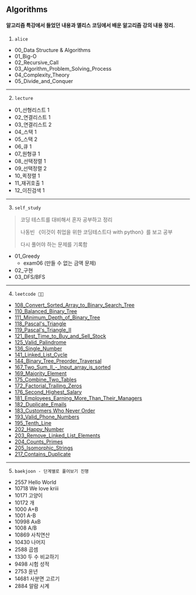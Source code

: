 ## Algorithms

#### 알고리즘 특강에서 들었던 내용과 앨리스 코딩에서 배운 알고리즘 강의 내용 정리.

1. `alice`

- 00_Data Structure & Algorithms
- 01_Big-O
- 02_Recursive_Call
- 03_Algorithm_Problem_Solving_Process
- 04_Complexity_Theory
- 05_Divide_and_Conquer

---

2. `lecture`

- 01_선형리스트 1
- 02_연결리스트 1
- 03_연결리스트 2
- 04_스택 1
- 05_스택 2
- 06_큐 1
- 07_원형큐 1
- 08_선택정렬 1
- 09_선택정렬 2
- 10_퀵정렬 1
- 11_재귀호출 1
- 12_이진검색 1

---

3. `self_study`

> 코딩 테스트를 대비해서 혼자 공부하고 정리
>
> 나동빈 《이것이 취업을 위한 코딩테스트다 with python》를 보고 공부
>
> 다시 풀어야 하는 문제를 기록함

-  01_Greedy
   - exam06 (만들 수 없는 금액 문제)
- 02_구현
- 03_DFS/BFS

---

4. `leetcode 👊👊`

- [108_Convert_Sorted_Array_to_Binary_Search_Tree](https://github.com/JuheePak/Algorithms/blob/master/leetcode/108_Convert_Sorted_Array_to_Binary_Search_Tree.py)
- [110_Balanced_Binary_Tree](https://github.com/JuheePak/Algorithms/blob/master/leetcode/110_Balanced_Binary_Tree.py)
- [111_Minimum_Depth_of_Binary_Tree](https://github.com/JuheePak/Algorithms/blob/master/leetcode/111_Minimum_Depth_of_Binary_Tree.py)
- [118_Pascal's_Triangle](https://github.com/JuheePak/Algorithms/blob/master/leetcode/118_Pascal's_Triangle.py)
- [119_Pascal's_Triangle_II](https://github.com/JuheePak/Algorithms/blob/master/leetcode/119_Pascal's_Triangle_II.py)
- [121_Best_Time_to_Buy_and_Sell_Stock](https://github.com/JuheePak/Algorithms/blob/master/leetcode/121_Best_Time_to_Buy_and_Sell_Stock.py)
- [125_Valid_Palindrome](https://github.com/JuheePak/Algorithms/blob/master/leetcode/125_Valid_Palindrome.py)
- [136_Single_Number](https://github.com/JuheePak/Algorithms/blob/master/leetcode/136_Single_Number.py)
- [141_Linked_List_Cycle](https://github.com/JuheePak/Algorithms/blob/master/leetcode/141_Linked_List_Cycle.py)
- [144_Binary_Tree_Preorder_Traversal](https://github.com/JuheePak/Algorithms/blob/master/leetcode/144_Binary_Tree_Preorder_Traversal.py)
- [167_Two_Sum_II_-_Input_array_is_sorted](https://github.com/JuheePak/Algorithms/blob/master/leetcode/167_Two_Sum_II_-_Input_array_is_sorted.py)
- [169_Majority_Element](https://github.com/JuheePak/Algorithms/blob/master/leetcode/169_Majority_Element.py)
- [175_Combine_Two_Tables](https://github.com/JuheePak/Algorithms/blob/master/leetcode/175_Combine_Two_Tables.md)
- [172_Factorial_Trailing_Zeros](https://github.com/JuheePak/Algorithms/blob/master/leetcode/172_Factorial_Trailing_Zeroes.py)
- [176_Second_Highest_Salary](https://github.com/JuheePak/Algorithms/blob/master/leetcode/176_Second_Highest_Salary.md)
- [181_Employees_Earning_More_Than_Their_Managers](https://github.com/JuheePak/Algorithms/blob/master/leetcode/181_Employees_Earning_More_Than_Their_Managers.md)
- [182_Duplicate_Emails](https://github.com/JuheePak/Algorithms/blob/master/leetcode/182_Duplicate_Emails.md)
- [183_Customers Who Never Order](https://github.com/JuheePak/Algorithms/blob/master/leetcode/183_Customers_Who_Never_Order.md)
- [193_Valid_Phone_Numbers](https://github.com/JuheePak/Algorithms/blob/master/leetcode/193_Valid_Phone_Numbers.md)
- [195_Tenth_Line](https://github.com/JuheePak/Algorithms/blob/master/leetcode/195_Tenth_Line.md)
- [202_Happy_Number](https://github.com/JuheePak/Algorithms/blob/master/leetcode/202_Happy_Number.py)
- [203_Remove_Linked_List_Elements](https://github.com/JuheePak/Algorithms/blob/master/leetcode/203_Remove%20Linked%20List%20Elements.py)
- [204_Counts_Primes](https://github.com/JuheePak/Algorithms/blob/master/leetcode/204_Count_Primes.py)
- [205_Isomorphic_Strings](https://github.com/JuheePak/Algorithms/blob/master/leetcode/205_Isomorphic_Strings.py)
- [217_Contains_Duplicate](https://github.com/JuheePak/Algorithms/blob/master/leetcode/217_Contains_Duplicate.py)

---

5. `baekjoon - 단계별로 풀어보기 진행`

- 2557 Hello World
- 10718 We love kriii
- 10171 고양이
- 10172 개
- 1000 A+B
- 1001 A-B
- 10998 AxB
- 1008 A/B
- 10869 사칙연산
- 10430 나머지
- 2588 곱셈
- 1330 두 수 비교하기
- 9498 시험 성적
- 2753 윤년
- 14681 사분면 고르기
- 2884 알람 시계